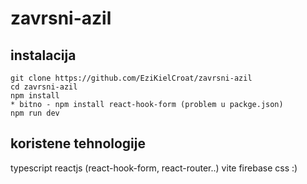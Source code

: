 # zavrsni-azil

## instalacija
```
git clone https://github.com/EziKielCroat/zavrsni-azil
cd zavrsni-azil
npm install
* bitno - npm install react-hook-form (problem u packge.json)
npm run dev
```
## koristene tehnologije
typescript
reactjs (react-hook-form, react-router..)
vite
firebase
css :)
